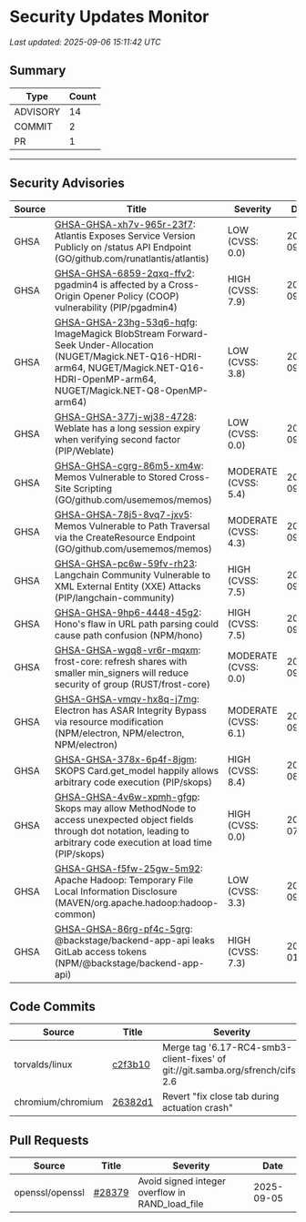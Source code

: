 # Security Updates Monitor

*Last updated: 2025-09-06 15:11:42 UTC*

## Summary
| Type | Count |
|------|-------|
| ADVISORY | 14 |
| COMMIT | 2 |
| PR | 1 |

---

## Security Advisories

| Source | Title | Severity | Date |
|--------|-------|----------|------|
| GHSA | [GHSA-GHSA-xh7v-965r-23f7](https://github.com/advisories/GHSA-xh7v-965r-23f7): Atlantis Exposes Service Version Publicly on /status API Endpoint (GO/github.com/runatlantis/atlantis) | LOW (CVSS: 0.0) | 2025-09-05 |
| GHSA | [GHSA-GHSA-6859-2qxq-ffv2](https://github.com/advisories/GHSA-6859-2qxq-ffv2): pgadmin4 is affected by a Cross-Origin Opener Policy (COOP) vulnerability (PIP/pgadmin4) | HIGH (CVSS: 7.9) | 2025-09-05 |
| GHSA | [GHSA-GHSA-23hg-53q6-hqfg](https://github.com/advisories/GHSA-23hg-53q6-hqfg): ImageMagick BlobStream Forward-Seek Under-Allocation (NUGET/Magick.NET-Q16-HDRI-arm64, NUGET/Magick.NET-Q16-HDRI-OpenMP-arm64, NUGET/Magick.NET-Q8-OpenMP-arm64) | LOW (CVSS: 3.8) | 2025-09-05 |
| GHSA | [GHSA-GHSA-377j-wj38-4728](https://github.com/advisories/GHSA-377j-wj38-4728): Weblate has a long session expiry when verifying second factor (PIP/Weblate) | LOW (CVSS: 0.0) | 2025-09-04 |
| GHSA | [GHSA-GHSA-cgrg-86m5-xm4w](https://github.com/advisories/GHSA-cgrg-86m5-xm4w): Memos Vulnerable to Stored Cross-Site Scripting (GO/github.com/usememos/memos) | MODERATE (CVSS: 5.4) | 2025-09-04 |
| GHSA | [GHSA-GHSA-78j5-8vq7-jxv5](https://github.com/advisories/GHSA-78j5-8vq7-jxv5): Memos Vulnerable to Path Traversal via the CreateResource Endpoint (GO/github.com/usememos/memos) | MODERATE (CVSS: 4.3) | 2025-09-04 |
| GHSA | [GHSA-GHSA-pc6w-59fv-rh23](https://github.com/advisories/GHSA-pc6w-59fv-rh23): Langchain Community Vulnerable to XML External Entity (XXE) Attacks (PIP/langchain-community) | HIGH (CVSS: 7.5) | 2025-09-04 |
| GHSA | [GHSA-GHSA-9hp6-4448-45g2](https://github.com/advisories/GHSA-9hp6-4448-45g2): Hono's flaw in URL path parsing could cause path confusion (NPM/hono) | HIGH (CVSS: 7.5) | 2025-09-03 |
| GHSA | [GHSA-GHSA-wgq8-vr6r-mqxm](https://github.com/advisories/GHSA-wgq8-vr6r-mqxm): frost-core: refresh shares with smaller min_signers will reduce security of group (RUST/frost-core) | MODERATE (CVSS: 0.0) | 2025-09-03 |
| GHSA | [GHSA-GHSA-vmqv-hx8q-j7mg](https://github.com/advisories/GHSA-vmqv-hx8q-j7mg): Electron has ASAR Integrity Bypass via resource modification (NPM/electron, NPM/electron, NPM/electron) | MODERATE (CVSS: 6.1) | 2025-09-03 |
| GHSA | [GHSA-GHSA-378x-6p4f-8jgm](https://github.com/advisories/GHSA-378x-6p4f-8jgm): SKOPS Card.get_model happily allows arbitrary code execution (PIP/skops) | HIGH (CVSS: 8.4) | 2025-08-07 |
| GHSA | [GHSA-GHSA-4v6w-xpmh-gfgp](https://github.com/advisories/GHSA-4v6w-xpmh-gfgp): Skops may allow MethodNode to access unexpected object fields through dot notation, leading to arbitrary code execution at load time (PIP/skops) | HIGH (CVSS: 0.0) | 2025-07-25 |
| GHSA | [GHSA-GHSA-f5fw-25gw-5m92](https://github.com/advisories/GHSA-f5fw-25gw-5m92): Apache Hadoop: Temporary File Local Information Disclosure (MAVEN/org.apache.hadoop:hadoop-common) | LOW (CVSS: 3.3) | 2024-09-25 |
| GHSA | [GHSA-GHSA-86rg-pf4c-5grg](https://github.com/advisories/GHSA-86rg-pf4c-5grg): @backstage/backend-app-api leaks GitLab access tokens (NPM/@backstage/backend-app-api) | HIGH (CVSS: 7.3) | 2024-01-04 |

## Code Commits

| Source | Title | Severity | Date |
|--------|-------|----------|------|
| torvalds/linux | [c2f3b10](https://github.com/torvalds/linux/commit/c2f3b108c09d1a8e2b20ce691df6a59d30351b7d) | Merge tag '6.17-RC4-smb3-client-fixes' of git://git.samba.org/sfrench/cifs-2.6 | 2025-09-05 |
| chromium/chromium | [26382d1](https://github.com/chromium/chromium/commit/26382d185697d7d97b0589b919d4127721b1efc1) | Revert "fix close tab during actuation crash" | 2025-09-05 |

## Pull Requests

| Source | Title | Severity | Date |
|--------|-------|----------|------|
| openssl/openssl | [#28379](https://github.com/openssl/openssl/pull/28379) | Avoid signed integer overflow in RAND_load_file | 2025-09-05 |


